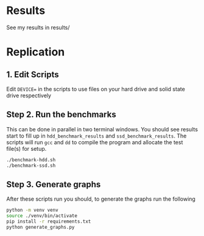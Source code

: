 # Results
See my results in results/
# Replication
## 1. Edit Scripts
Edit `DEVICE=` in the scripts to use files on your hard drive and solid state drive respectively
## Step 2. Run the benchmarks
This can be done in parallel in two terminal windows. 
You should see results start to fill up in `hdd_benchmark_results` and `ssd_benchmark_results`. The scripts will run `gcc` and `dd` to compile the program and allocate the test file(s) for setup.
```bash
./benchmark-hdd.sh
./benchmark-ssd.sh
```
## Step 3. Generate graphs
After these scripts run you should, to generate the graphs run the following
```bash
python -m venv venv
source ./venv/bin/activate
pip install -r requirements.txt
python generate_graphs.py
```
